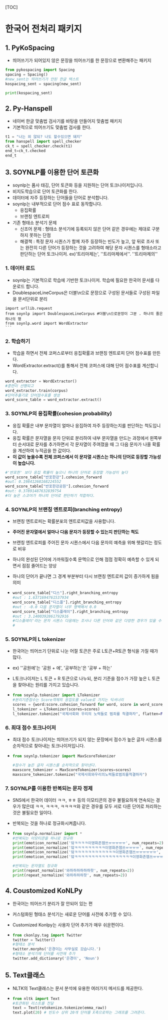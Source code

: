 [TOC]

# 한국어 전처리 패키지

## 1. PyKoSpacing

- 띄어쓰기가 되어있지 않은 문장을 띄어쓰기를 한 문장으로 변환해주는 패키지

```python
from pykospacing import Spacing
spacing = Spacing()
#new_sent는 띄어쓰기가 안된 한글 텍스트
kospacing_sent = spacing(new_sent) 

print(kospacing_sent)
```



## 2. Py-Hanspell

- 네이버 한글 맞춤법 검사기를 바탕을 만들어지 맞춤법 패키지
- 기본적으로 띄어쓰기도 맞춤법 검사를 한다.

```python
t1 = "나는 외 않되? 나도 할수있으면 돼지" 
from hanspell import spell_checker
ck_t = spell_checker.check(t1)
end_t=ck_t.checked
end_t
```



## 3. SOYNLP를 이용한 단어 토큰화

- soynlp는 품사 태깅, 단어 토큰화 등을 지원하는 단어 토크나이저입니다. 
- 비지도학습으로 단어 토큰화를 한다.
- 데이터에 자주 등장하는 단어들을 단어로 분석합니다.
- soynlp는 내부적으로 단어 점수 표로 동작합니다.
  - 응집확률
  - 브랜칭 엔트로피
- 기존 형태소 분석기 문제 
  - 신조어 문제 : 형태소 분석기에 등록되지 않은 단어 같은 경우에는 제대로 구분하지 못하는 단점
  - 해결책 : 특정 문자 시퀀스가 함께 자주 등장하는 빈도가 높고, 앞 뒤로 조사 또는 완전히 다른 단어가 등장하는 것을 고려하여 해당 문자 시퀀스를 형태소라고 판단하는 단어 토크나이저. ex)'트리마제는', ''트리마제에서''. ''트리마제의'' 

### 1. 데이터 로드
   - soynlp는 기본적으로 학습에 기반한 토크나이저. 학습에 필요한 한국어 문서를 다운로드 합니다.
   - DoublespaceLineCorpus은 더블\n으로 문장으로 구성된 문서들로 구성된 파일을 문서단위로 분리


    import urllib.request
    from soynlp import DoublespaceLineCorpus #더블\n으로문장이 그분 . 하나의 줄은 하나의 행
    from soynlp.word import WordExtractor
    ```

### 2. 학습하기

- 학습을 하면서 전체 코퍼스로부터 응집확률과 브랜칭 엔트로피 단어 점수표를 만든다.
- WordExtractor.extract()를 통해서 전체 코퍼스에 대해 단어 점수표를 계산합니다.

```python
word_extractor = WordExtractor()
#훈련이 선행되고
word_extractor.train(corpus)
#단어추출기로 단어점수표를 생성
word_score_table = word_extractor.extract()
```



### 3. SOYNLP의 응집확률(cohesion probability)

- 응집 확률은 내부 문자열이 얼마나 응집하여 자주 등장하는지를 판단하는 척도입니다.
- 응집 확률은 문자열을 문자 단위로 분리하여 내부 문자열을 만드는 과정에서 왼쪽부터 순서대로 문자를 추가하면서 각 문자열이 주여졌을 때 그 다음 문자가 나올 확률을 계산하여 누적곱을 한 값이다. 
- **이 값이 높을수록 전체 코퍼스에서 이 문자열 시퀀스는 하나의 단어로 등장할 가능성이 높습니다.**

```python
#'반포한' 보다 응집 확률이 높으니 하나의 단어로 등장할 가능성이 높다
word_score_table["반포한강"].cohesion_forward
#out: 0.19841268168224552
word_score_table["반포한강공원"].cohesion_forward
#out: 0.37891487632839754
#더 높은 스코어가 하나의 단어로 판단하기 적합하다.
```



### 4. SOYNLP의 브랜칭 엔트로피(branching entropy)

- 브랜칭 엔트로피는 확률분포의 엔트로피값을 사용합니다. 

- **주어진 문자열에서 얼마나 다음 문자가 등장할 수 있는지 판단하는 척도**

- 브랜칭 엔트로피를 주어진 문자 시퀀스에서 다음 문자의 예측을 위해 헷갈리는 정도로 비유

- 하나의 완성된 단어에 가까워질수록 문맥으로 인해 점점 정확히 예측할 수 있게 되면서 점점 줄어드는 양상

- 하나의 단어가 끝나면 그 경계 부분부터 다시 브랜칭 엔트로피 값이 증가하게 됨을 의미

- ```python
  word_score_table["디스"].right_branching_entropy
  #out : 1.6371694761537934
  word_score_table["디스플"].right_branching_entropy
  #out : -0.0 다음 문자열이 너무 명백해서 0.0
  word_score_table["디스플레이"].right_branching_entropy
  #out : 3.1400392861792916
  #디스플레이'라는 문자 시퀀스 다음에는 조사나 다른 단어와 같은 다양한 경우가 있을 수 있기 때문에 엔트로피가 증가
  #
  ```



### 5. SOYNLP의 L tokenizer

- 한국어는 띄어쓰기 단위로 나눈 어절 토큰은 주로 L토큰+R토큰 형식을 가질 때가 많다.

- ex) ''공원에'는 '공원 + 에', '공부하는'은 '공부 + 하는'

- L토크나이저는  L 토큰 + R 토큰으로 나누되, 분리 기준을 점수가 가장 높은 L 토큰을 찾아내는 원리를 가지고 있습니다.

- ```python
  from soynlp.tokenizer import LTokenizer
  #분리기준점수는 Score객체의 응집도를 value로 가지는 딕셔너리
  scores = {word:score.cohesion_forward for word, score in word_score_table.items()}
  l_tokenizer = LTokenizer(scores=scores)
  l_tokenizer.tokenize("국제사회와 우리의 노력들로 범죄를 척결하자", flatten=False)
  ```



### 6. 최대 점수 토크나이저

- 최대 점수 토크나이저는 띄어쓰기가 되지 않는 문장에서 점수가 높은 글자 시퀀스를 순차적으로 찾아내는 토크나이저입니다.

- ```python
  from soynlp.tokenizer import MaxScoreTokenizer
  
  #점수가 높은 글자 시퀀스를 순차적으로 찾아낸다.
  maxscore_tokenizer = MaxScoreTokenizer(scores=scores)
  maxscore_tokenizer.tokenize("국제사회와우리의노력들로범죄를척결하자")
  ```



### 7. SOYNLP를 이용한 반복되는 문자 정제

- SNS에서 한국어 데이터 ㅋㅋ, ㅎㅎ 등의 이모티콘의 경우 불필요하게 연속되는 경우가 많은데 ㅋㅋ, ㅋㅋㅋ, ㅋㅋㅋㅋ와 같은 경우를 모두 서로 다른 단어로 처리하는것은 불필요한 일이다.

- 반복되는 것을 하나로 정규화시켜줍니다.

- ```python
  from soynlp.normalizer import *
  #반복되는 이모티콘을 하나로 정규화
  print(emoticon_normalize('앜ㅋㅋㅋㅋ이영화존잼쓰ㅠㅠㅠㅠㅠ', num_repeats=2))
  print(emoticon_normalize('앜ㅋㅋㅋㅋㅋㅋㅋㅋㅋ이영화존잼쓰ㅠㅠㅠㅠ', num_repeats=2))
  print(emoticon_normalize('앜ㅋㅋㅋㅋㅋㅋㅋㅋㅋㅋㅋㅋ이영화존잼쓰ㅠㅠㅠㅠㅠㅠ', num_repeats=2))
  print(emoticon_normalize('앜ㅋㅋㅋㅋㅋㅋㅋㅋㅋㅋㅋㅋㅋㅋㅋㅋㅋ이영화존잼쓰ㅠㅠㅠㅠㅠㅠㅠㅠ', num_repeats=2))
  
  #반복되는 문자열도 정규화
  print(repeat_normalize('와하하하하하하핫', num_repeats=2))
  print(repeat_normalize('와하하하하핫', num_repeats=2))
  ```



## 4. Coustomized KoNLPy

- 한국어는 띄어쓰기 분리가 잘 안되어 있는 편

- 커스텀화된 형태소 분석기는 새로운 단어를 사전에 추가할 수 있다.

- Customized Konlpy는 사용자 단어 추가가 매우 쉬운편이다.

- ```python
  from ckonlpy.tag import Twitter
  twitter = Twitter()
  #형태소 분석
  twitter.morphs('은경이는 사무실로 갔습니다.')
  #형태소 분석기에 단어를 사전에 추가
  twitter.add_dictionary('은경이', 'Noun')
  ```



## 5. Text클래스

- NLTK의 Text클래스는 문서 분석에 유용한 여러가지 메서드를 제공한다.

- ```python
  from nltk import Text
  #토큰화된 리스트를 전달
  text = Text(retokenize.tokenize(emma_raw))
  text.plot(20) # 빈도수 상위 20개 단어를 X축으로하는 그래프를 그려준다.
  ```

